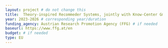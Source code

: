 ```yaml
---
layout: project # do not change this
title: 	Theory-inspired Recommeder Systems, jointly with Know-Center GmbH (COMET)	# title of the project
year: 2023-2026	# corresponding year/duration
funding_agency: Austrian Research Promotion Agency (FFG) # if needed
baseurl: https://www.ffg.at/en
budget: # if needed
type: EU
---
```

